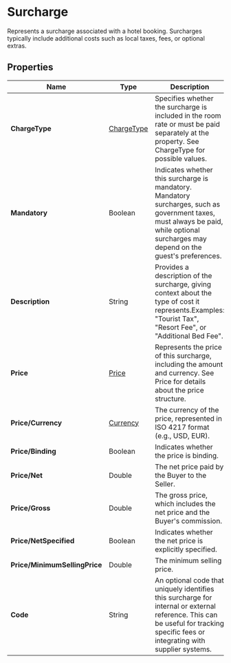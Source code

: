# Surcharge

Represents a surcharge associated with a hotel booking. 
Surcharges typically include additional costs such as local taxes, fees, or optional extras.

## Properties

| Name | Type | Description |
|------|------|-------------|
| **ChargeType** | [ChargeType](/docs/apis/for-sellers/connectors-pull-developers-api/api-reference/chargetype) | Specifies whether the surcharge is included in the room rate or must be paid separately at the property. See ChargeType for possible values. |
| **Mandatory** | Boolean | Indicates whether this surcharge is mandatory. Mandatory surcharges, such as government taxes, must always be paid, while optional surcharges may depend on the guest's preferences. |
| **Description** | String | Provides a description of the surcharge, giving context about the type of cost it represents.Examples: "Tourist Tax", "Resort Fee", or "Additional Bed Fee". |
| **Price** | [Price](/docs/apis/for-sellers/connectors-pull-developers-api/api-reference/price) | Represents the price of this surcharge, including the amount and currency. See Price for details about the price structure. |
| **Price/Currency** | [Currency](/docs/apis/for-sellers/connectors-pull-developers-api/api-reference/currency) | The currency of the price, represented in ISO 4217 format (e.g., USD, EUR). |
| **Price/Binding** | Boolean | Indicates whether the price is binding. |
| **Price/Net** | Double | The net price paid by the Buyer to the Seller. |
| **Price/Gross** | Double | The gross price, which includes the net price and the Buyer's commission. |
| **Price/NetSpecified** | Boolean | Indicates whether the net price is explicitly specified. |
| **Price/MinimumSellingPrice** | Double | The minimum selling price. |
| **Code** | String | An optional code that uniquely identifies this surcharge for internal or external reference. This can be useful for tracking specific fees or integrating with supplier systems. |
